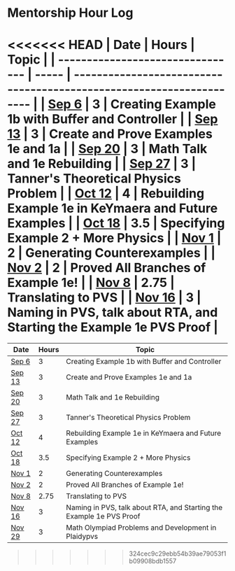 # Mentorship Hour Log

<<<<<<< HEAD
| Date                             | Hours | Topic                                                                |
| -------------------------------- | ----- | -------------------------------------------------------------------- |
| [Sep 6](journals/2023-09-06.md)  | 3     | Creating Example 1b with Buffer and Controller                       |
| [Sep 13](journals/2023-09-13.md) | 3     | Create and Prove Examples 1e and 1a                                  |
| [Sep 20](journals/2023-09-20.md) | 3     | Math Talk and 1e Rebuilding                                          |
| [Sep 27](journals/2023-09-27.md) | 3     | Tanner's Theoretical Physics Problem                                 |
| [Oct 12](journals/2023-10-12.md) | 4     | Rebuilding Example 1e in KeYmaera and Future Examples                |
| [Oct 18](journals/2023-10-18.md) | 3.5   | Specifying Example 2 + More Physics                                  |
| [Nov 1](journals/2023-11-01.md)  | 2     | Generating Counterexamples                                           |
| [Nov 2](journals/2023-11-02.md)  | 2     | Proved All Branches of Example 1e!                                   |
| [Nov 8](journals/2023-11-08.md)  | 2.75  | Translating to PVS                                                   |
| [Nov 16](journals/2023-11-16.md) | 3     | Naming in PVS, talk about RTA, and Starting the Example 1e PVS Proof |
=======
| Date                             | Hours   | Topic                                                                 |
| -------------------------------- | ------- | --------------------------------------------------------------------- |
| [Sep 6](journals/2023-09-06.md)  | 3       | Creating Example 1b with Buffer and Controller                        |
| [Sep 13](journals/2023-09-13.md) | 3       | Create and Prove Examples 1e and 1a                                   |
| [Sep 20](journals/2023-09-20.md) | 3       | Math Talk and 1e Rebuilding                                           |
| [Sep 27](journals/2023-09-27.md) | 3       | Tanner's Theoretical Physics Problem                                  |
| [Oct 12](journals/2023-10-12.md) | 4       | Rebuilding Example 1e in KeYmaera and Future Examples                 |
| [Oct 18](journals/2023-10-18.md) | 3.5     | Specifying Example 2 + More Physics                                   |
| [Nov 1](journals/2023-11-01.md)  | 2       | Generating Counterexamples                                            |
| [Nov 2](journals/2023-11-02.md)  | 2       | Proved All Branches of Example 1e!                                    |
| [Nov 8](journals/2023-11-08.md)  | 2.75    | Translating to PVS                                                    |
| [Nov 16](journals/2023-11-16.md) | 3       | Naming in PVS, talk about RTA, and Starting the Example 1e PVS Proof  |
| [Nov 29](journals/2023-11-29.md) | 3       | Math Olympiad Problems and Development in Plaidypvs                   |


>>>>>>> 324cec9c29ebb54b39ae79053f1b09908bdb1557
